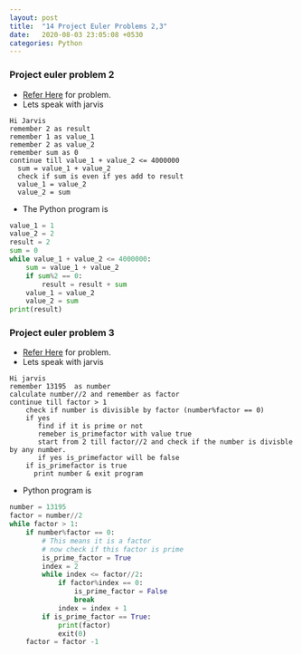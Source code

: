 ```yaml
---
layout: post
title:  "14 Project Euler Problems 2,3"
date:   2020-08-03 23:05:08 +0530
categories: Python
---
```

### Project euler problem 2
* [Refer Here](https://projecteuler.net/problem=2) for problem.
* Lets speak with jarvis
```
Hi Jarvis
remember 2 as result
remember 1 as value_1
remember 2 as value_2
remember sum as 0
continue till value_1 + value_2 <= 4000000
  sum = value_1 + value_2
  check if sum is even if yes add to result
  value_1 = value_2
  value_2 = sum
```
* The Python program is
```python
value_1 = 1
value_2 = 2
result = 2
sum = 0
while value_1 + value_2 <= 4000000:
    sum = value_1 + value_2
    if sum%2 == 0:
        result = result + sum
    value_1 = value_2
    value_2 = sum
print(result)
```


### Project euler problem 3
* [Refer Here](https://projecteuler.net/problem=3) for problem.
* Lets speak with jarvis
```
Hi jarvis
remember 13195  as number
calculate number//2 and remember as factor
continue till factor > 1
    check if number is divisible by factor (number%factor == 0)
    if yes
       find if it is prime or not
       remeber is_primefactor with value true
       start from 2 till factor//2 and check if the number is divisble by any number. 
       if yes is_primefactor will be false
    if is_primefactor is true
      print number & exit program
```
* Python program is
```python
number = 13195
factor = number//2
while factor > 1:
    if number%factor == 0:
        # This means it is a factor
        # now check if this factor is prime
        is_prime_factor = True
        index = 2
        while index <= factor//2:
            if factor%index == 0:
                is_prime_factor = False
                break
            index = index + 1
        if is_prime_factor == True:
            print(factor)
            exit(0)
    factor = factor -1
```